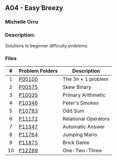 ## A04 - Easy Breezy
### Michelle Orru
### Description:

Solutions to beginner difficulty problems.

### Files

|   #   | Problem Folders     | Description                      |
| :---: | ------------------- | -------------------------------- |
|  1  | [P00100](https://github.com/michelle083/4883_ProgTech/tree/main/Assignments/A04/P100) | The 3n + 1 problem |
|  2  | [P00575](https://github.com/michelle083/4883_ProgTech/tree/main/Assignments/A04/P00575) | Skew Binary  |
|  3  | [P10035](https://github.com/michelle083/4883_ProgTech/tree/main/Assignments/A04/P10035) | Primary Arithmetic |
|  4  | [P10346](https://github.com/michelle083/4883_ProgTech/tree/main/Assignments/A04/P10346) | Peter's Smokes |
|  5  | [P10783](https://github.com/michelle083/4883_ProgTech/tree/main/Assignments/A04/P10783) | Odd Sum |
|  6  | [P11172](https://github.com/michelle083/4883_ProgTech/tree/main/Assignments/A04/P11172) | Relational Operators |
|  7  | [P11547](https://github.com/michelle083/4883_ProgTech/tree/main/Assignments/A04/P11547) | Automatic Answer |
|  8  | [P11764](https://github.com/michelle083/4883_ProgTech/tree/main/Assignments/A04/P11764) | Jumping Mario |
|  9  | [P11875](https://github.com/michelle083/4883_ProgTech/tree/main/Assignments/A04/P11875) | Brick Game |
|  10 | [P12289](https://github.com/michelle083/4883_ProgTech/tree/main/Assignments/A04/P12289) | One-Two-Three |
